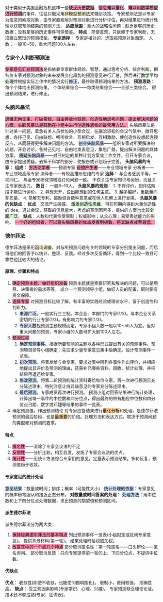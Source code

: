 对于类似于美国金融危机这样一些<mark style="background: #FF5582A6;">缺乏历史数据</mark>、<mark style="background: #FF5582A6;">信息难以量化</mark>、<mark style="background: #FF5582A6;">难以用数学模型进行预测</mark>的事件，往往只能采用<mark style="background: #FFF3A3A6;">非模型预测法</mark>来辅助决策。
专家预测法是以专家为信息的索取对象，由专家直观地对预测对象进行分析评估，再对结果进行统计处理以获取预测结果的预测方法。
**适应范围**：重大的战略性问题；缺乏足够的历史数据；没有足够的历史事件可供借鉴。
**特点**：简便直观，只依赖于专家判断，无须建立繁琐的预测模型。
**专家选择**：
	专家是相对的，选取视预测对象而定。
	人数：一般10~50，重大问题100人左右。

### 专家个人判断预测法
<mark style="background: #FF5582A6;">专家意见汇总预测法</mark>是指依靠专家群体经验、智慧，通过思考分析、综合判断，把各位专家对预测对象的未来发展变化趋势的预测意见进行汇总，然后进行<mark style="background: #BBFABBA6;">数学</mark>平均<mark style="background: #BBFABBA6;">处理</mark>并根据实际工作中的情况实行<mark style="background: #ADCCFFA6;">修正</mark>，最终取得预测结果的方法。
**预测思路**：
	每个个体给出预测结果。
	个体结果综合——每类结果综合——全部三类综合。
	得出预测结果，进行修正。

### 头脑风暴法
<mark style="background: #FF5582A6;">思维无拘无束、打破常规、自由奔放地联想，创造性地思考问题，提出解决问题的方案。头脑风暴法是鼓励在小组中进行创造性思维的最常用方法。</mark>
头脑风暴法是针对某一问题，着急有关人员参加的小型会议，在融洽轻松的会议气氛中，敞开思想、各抒己见、自由联想、畅所欲言、互相启发、互相激励，使创造性设想起连锁反应，从而获得更多解决问题的方法。
	<mark style="background: #ADCCFFA6;">创业头脑风暴</mark>——组织专家对所要解决的问题，开会讨论，各持己见地、自由地发表意见，集思广益，提出解决问题的具体方案。
	<mark style="background: #ADCCFFA6;">质疑头脑风暴</mark>——对已制定的某种计划方案或工作文件，召开专家会议，由专家提出质疑，去掉不科学的部分，使报告或计划趋于完善。
**头脑风暴的专家**：
	**组成**：
		<mark style="background: #FF5582A6;">方法论学者</mark>——预测专家
		<mark style="background: #FF5582A6;">设想产生者</mark>——专业领域专家
		分析者——专业领域高级专家
		演绎者——有较高推断思维的专家
	**选择**：
		与会者感到平等，一视同仁。
		与会专家研究领域或讨论问题一致。
		不仅关注专家知识与阅历，而且关注专家表达力。
	**数目**：
		一般6~10人。
**头脑风暴的规则**：
	1. 不许评价，到评估阶段才能进行评价。
	2. 异想天开，说出能想到的任何主意。
	3. 越多越好，重数量而非质量。
	4. 见解无专利，鼓励综合数种意见或在他人见解上进行发挥。
**头脑风暴的优缺点**：
	**优点**：交流产生碰撞， <mark style="background: #BBFABBA6;">激发创造性思维</mark>，可在短期内得到大量创造性的Idea。通过会议，获取的信息量大，考虑的预测因素多，提供的方案也比较<mark style="background: #BBFABBA6;">全面广泛</mark>。
	**缺点**：人数和代表性受限制；权威影响；从众心理；易受表达能力的影响。
<mark style="background: #FF5582A6;">一个好的组织者，可以将头脑风暴的优点发挥到极致，将其缺点减至最低。</mark>

### 德尔菲法
德尔菲法是采用<mark style="background: #FFF3A3A6;">函询调查</mark>，对与所预测问题有关的领域的专家分别提出问题，而后将他们的回答予以统计、整理、反馈。经过多次反复循环，得到一个比较一致且可靠性也比较大的结论。

#### 原理、步骤和特点
1. <mark style="background: #FF5582A6;">确定预测主题、做好组织准备</mark>
	预测主题就是索要研究和解决的问题，可以是项目、决策者的需求等等。
	成立一个预测领导小组，做好人员的配备，同时要有资金保障。
2. <mark style="background: #FF5582A6;">选择专家</mark>
	对预测目标比较了解，有丰富的实践经验或理论水平，富于创造性和判断力。
	1) <mark style="background: #ADCCFFA6;">来源广泛</mark>。一般实行三三制。本企业、本部门的专家(1/3)。与本企业关系密切的行业专家(1/3)。有影响力的专家(1/3)。
	2) <mark style="background: #ADCCFFA6;">专家人数</mark>视预测主题规模而定。专家小组人数一般以10~50人为宜。但对重大问题的预测，专家小组的人数可扩大到100人左右。
3. <mark style="background: #FF5582A6;">预测过程</mark>
	1) <mark style="background: #ADCCFFA6;">确定预测事件</mark>。根据所要预测的主题以各种形式提出有关的预测事件。预测项目领导小组确定；先征求少量专家意见集中后确定。设计预测事件一览表。
	2) <mark style="background: #ADCCFFA6;">初次预测</mark>。将表发给与会专家，要求对表中所列各事件作出评价，并相应地提出其评价及预测的理由，还需补充哪些资料。回收、统计处理，并把结果再返还给专家。
	3) <mark style="background: #ADCCFFA6;">修改预测</mark>。将第二轮预测的统计资料寄给每位专家，再一次进行预测且充分陈述理由。特别注意让持异端意见的专家充分陈述理由。
	4) <mark style="background: #ADCCFFA6;">最后预测</mark>。专家成员再次进行预测。
	预测小组对回答结果进行统计处理，计算出每一事件的中位数和四分位点，得出最终的带有相应中位数和四分位点日期、数字或邓婕等结果的事件一览表。
4. 确定预测值，作出预测结论
	对专家应答结果进行<mark style="background: #FFB86CA6;">量化分析</mark>和处理，是德尔菲法预测的最后阶段，也是<mark style="background: #FFB86CA6;">最重要</mark>的阶段。处理方法和表达方式，取决于预测问题的类型和对预测的要求。

#### 特点
1. <mark style="background: #FF5582A6;">匿名性</mark>——消除了专家会议法的不足
2. <mark style="background: #FF5582A6;">反馈性</mark>——分析比较，相互启发，发扬了专家会议法的优点。
3. <mark style="background: #FF5582A6;">统计性</mark>——用统计方法综合专家们的意见，定量表示预测结果。多轮反复，预测值趋于收敛。

#### 专家意见的统计处理
<mark style="background: #ADCCFFA6;">意见结果</mark>：数量或时间；排序；概率（可能性大小）
<mark style="background: #ADCCFFA6;">统计处理的依据</mark>：专家意见的概率粉笔服从和接近正态分布。
**对数量或时间答案的处理**：
	<mark style="background: #ADCCFFA6;">处理方法</mark>：用中位数和上下四分位点处理数据，求出预测的期望值和预测区间。

#### 派生德尔菲法
派生德尔菲法分为两大类：
1) <mark style="background: #FF5582A6;">保持经典德尔菲法的基本特点</mark>
	列出预测事件一览表(小组拟定或征询专家意见)。
	提供背景材料(第一轮)。
	结果处理时给权威加权。
2) <mark style="background: #FF5582A6;">改变其中的一个或几个特点</mark>
	部分取消匿名性：第一轮匿名——口头辩论——匿名询问。
	部分取消反馈：只向专家提供前一轮的上、下四分位点，不提供中位数。

#### 优缺点
**优点**：
	收敛性(即使不收敛，也能使问题明朗化)。
	限制小，费用较低。
	准确性高。
**缺点**：
	受主观因素影响(专家学识、心理、兴趣)。
	专家预测缺乏理论论证。
	技术还不够成熟(专家、征询表)。